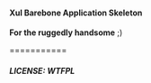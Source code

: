 #### Xul Barebone Application Skeleton

__For the ruggedly handsome__ ;)

===========

##### LICENSE: WTFPL